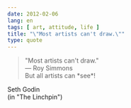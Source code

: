 ```yaml
---
date: 2012-02-06
lang: en
tags: [ art, attitude, life ]
title: "\"Most artists can't draw.\""
type: quote
---
```


> "Most artists can't draw."\
> — Roy Simmons\
> But all artists can \*see\*!

Seth Godin\
(in "The Linchpin")

